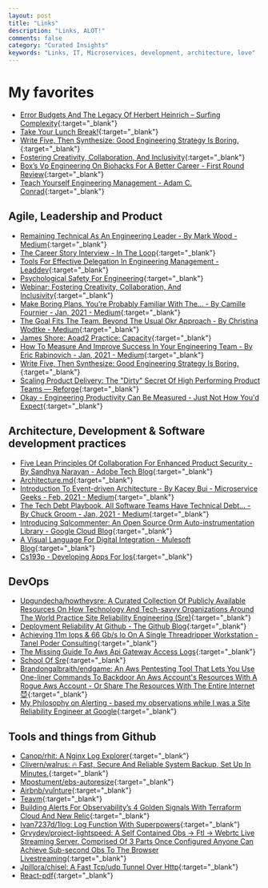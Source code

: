 ```yaml
---
layout: post
title: "Links"
description: "Links, ALOT!"
comments: false
category: "Curated Insights"
keywords: "Links, IT, Microservices, development, architecture, love"
---
```

<!-- markdownlint-disable MD033 MD020 MD025-->
# My favorites<a name="favorites"></a>

- [Error Budgets And The Legacy Of Herbert Heinrich – Surfing Complexity](https://surfingcomplexity.blog/2021/01/10/error-budgets-and-the-legacy-of-herbert-heinrich/){:target="_blank"}
- [Take Your Lunch Break!](https://hbr.org/2021/01/take-your-lunch-break){:target="_blank"}
- [Write Five, Then Synthesize: Good Engineering Strategy Is Boring.](https://lethain.com/good-engineering-strategy-is-boring/){:target="_blank"}
- [Fostering Creativity, Collaboration, And Inclusivity](https://sloanreview.mit.edu/video/fostering-creativity-collaboration-and-inclusivity/){:target="_blank"}
- [Box’s Vp Engineering On Biohacks For A Better Career - First Round Review](https://firstround.com/review/boxs-vp-engineering-on-biohacks-for-a-better-career/){:target="_blank"}
- [Teach Yourself Engineering Management - Adam C. Conrad](https://adamconrad.dev/blog/teach-yourself-engineering-management/){:target="_blank"}

## Agile, Leadership and Product<a name="agile"></a>

- [Remaining Technical As An Engineering Leader - By Mark Wood - Medium](https://anothermarkwood.medium.com/remaining-technical-as-an-engineering-leader-7627fe0322c){:target="_blank"}
- [The Career Story Interview - In The Loop](https://repeatforever.substack.com/p/the-career-story-interview){:target="_blank"}
- [Tools For Effective Delegation In Engineering Management - Leaddev](https://leaddev.com/professional-development/tools-effective-delegation-engineering-management){:target="_blank"}
- [Psychological Safety For Engineering](https://www.pluralsight.com/blog/teams/perspectives-on-psychological-safety){:target="_blank"}
- [Webinar: Fostering Creativity, Collaboration, And Inclusivity](https://sloanreview.mit.edu/video/fostering-creativity-collaboration-and-inclusivity/){:target="_blank"}
- [Make Boring Plans. You’re Probably Familiar With The… - By Camille Fournier - Jan, 2021 - Medium](https://skamille.medium.com/make-boring-plans-9438ce5cb053){:target="_blank"}
- [The Goal Fits The Team. Beyond The Usual Okr Approach - By Christina Wodtke - Medium](https://cwodtke.medium.com/the-goal-fits-the-team-f4717df9d5d3){:target="_blank"}
- [James Shore: Aoad2 Practice: Capacity](https://www.jamesshore.com/v2/books/aoad2/capacity){:target="_blank"}
- [How To Measure And Improve Success In Your Engineering Team - By Eric Rabinovich - Jan, 2021 - Medium](https://erix999.medium.com/how-to-measure-and-improve-success-in-your-engineering-team-9322142484c7){:target="_blank"}
- [Write Five, Then Synthesize: Good Engineering Strategy Is Boring.](https://lethain.com/good-engineering-strategy-is-boring/){:target="_blank"} 
- [Scaling Product Delivery: The "Dirty" Secret Of High Performing Product Teams — Reforge](https://www.reforge.com/blog/scaling-product-delivery){:target="_blank"}
- [Okay - Engineering Productivity Can Be Measured - Just Not How You'd Expect](https://www.okayhq.com/blog/engineering-productivity-can-be-measured){:target="_blank"}

## Architecture, Development & Software development practices <a name="development"></a>

- [Five Lean Principles Of Collaboration For Enhanced Product Security - By Sandhya Narayan - Adobe Tech Blog](https://medium.com/adobetech/five-lean-principles-of-collaboration-for-enhanced-product-security-5f4cf3200b73){:target="_blank"}
- [Architecture.md](https://matklad.github.io//2021/02/06/ARCHITECTURE.md.html){:target="_blank"}
- [Introduction To Event-driven Architecture - By Kacey Bui - Microservice Geeks - Feb, 2021 - Medium](https://medium.com/microservicegeeks/introduction-to-event-driven-architecture-e94ef442d824){:target="_blank"}
- [The Tech Debt Playbook. All Software Teams Have Technical Debt… - By Chuck Groom - Jan, 2021 - Medium](https://cgroom.medium.com/the-tech-debt-playbook-4e0b2e4c034a){:target="_blank"}
- [Introducing Sqlcommenter: An Open Source Orm Auto-instrumentation Library - Google Cloud Blog](https://cloud.google.com/blog/topics/developers-practitioners/introducing-sqlcommenter-open-source-orm-auto-instrumentation-library){:target="_blank"}
- [A Visual Language For Digital Integration - Mulesoft Blog](https://blogs.mulesoft.com/api-integration/strategy/a-visual-language-for-digital-integration/){:target="_blank"}
- [Cs193p - Developing Apps For Ios](https://cs193p.sites.stanford.edu/){:target="_blank"}

## DevOps<a name="devops"></a>

- [Upgundecha/howtheysre: A Curated Collection Of Publicly Available Resources On How Technology And Tech-savvy Organizations Around The World Practice Site Reliability Engineering (Sre)](https://github.com/upgundecha/howtheysre){:target="_blank"}
- [Deployment Reliability At Github - The Github Blog](https://github.blog/2021-02-03-deployment-reliability-at-github/){:target="_blank"}
- [Achieving 11m Iops & 66 Gb/s Io On A Single Threadripper Workstation - Tanel Poder Consulting](https://tanelpoder.com/posts/11m-iops-with-10-ssds-on-amd-threadripper-pro-workstation/){:target="_blank"}
- [The Missing Guide To Aws Api Gateway Access Logs](https://www.alexdebrie.com/posts/api-gateway-access-logs/){:target="_blank"}
- [School Of Sre](https://linkedin.github.io/school-of-sre/){:target="_blank"}
- [Brandongalbraith/endgame: An Aws Pentesting Tool That Lets You Use One-liner Commands To Backdoor An Aws Account's Resources With A Rogue Aws Account - Or Share The Resources With The Entire Internet 😈](https://github.com/brandongalbraith/endgame){:target="_blank"}
- [My Philosophy on Alerting - based my observations while I was a Site Reliability Engineer at Google](https://docs.google.com/document/d/199PqyG3UsyXlwieHaqbGiWVa8eMWi8zzAn0YfcApr8Q/preview#){:target="_blank"}

## Tools and things from Github <a name="tools"></a>

- [Canop/rhit: A Nginx Log Explorer](https://github.com/Canop/rhit){:target="_blank"}
- [Clivern/walrus: 🔥 Fast, Secure And Reliable System Backup, Set Up In Minutes.](https://github.com/Clivern/Walrus){:target="_blank"}
- [Mpostument/ebs-autoresize](https://github.com/mpostument/ebs-autoresize){:target="_blank"}
- [Airbnb/vulnture](https://github.com/airbnb/vulnture){:target="_blank"}
- [Teavm](http://teavm.org/){:target="_blank"}
- [Building Alerts For Observability’s 4 Golden Signals With Terraform Cloud And New Relic](https://www.hashicorp.com/blog/building-alerts-observability-4-golden-signals-with-terraform-cloud-new-relic){:target="_blank"}
- [Ivan7237d/1log: Log Function With Superpowers](https://github.com/ivan7237d/1log){:target="_blank"}
- [Grvydev/project-lightspeed: A Self Contained Obs -> Ftl -> Webrtc Live Streaming Server. Comprised Of 3 Parts Once Configured Anyone Can Achieve Sub-second Obs To The Browser Livestreaming](https://github.com/GRVYDEV/Project-lightspeed){:target="_blank"}
- [Jpillora/chisel: A Fast Tcp/udp Tunnel Over Http](https://github.com/jpillora/chisel){:target="_blank"}
- [React-pdf](https://react-pdf.org/){:target="_blank"}
